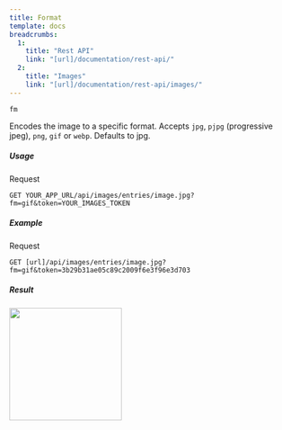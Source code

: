 ```yaml
---
title: Format
template: docs
breadcrumbs:
  1:
    title: "Rest API"
    link: "[url]/documentation/rest-api/"
  2:
    title: "Images"
    link: "[url]/documentation/rest-api/images/"
---
```


`fm`

Encodes the image to a specific format. Accepts `jpg`, `pjpg` (progressive jpeg), `png`, `gif` or `webp`. Defaults to jpg.

##### Usage

<div class="file-header">Request</div>

```http
GET YOUR_APP_URL/api/images/entries/image.jpg?fm=gif&token=YOUR_IMAGES_TOKEN
```

##### Example

<div class="file-header">Request</div>

```http
GET [url]/api/images/entries/image.jpg?fm=gif&token=3b29b31ae05c89c2009f6e3f96e3d703
```

##### Result

<img width="200" class="inline" src="[url]/api/images/entries/image.jpg?fm=gif&token=3b29b31ae05c89c2009f6e3f96e3d703">
